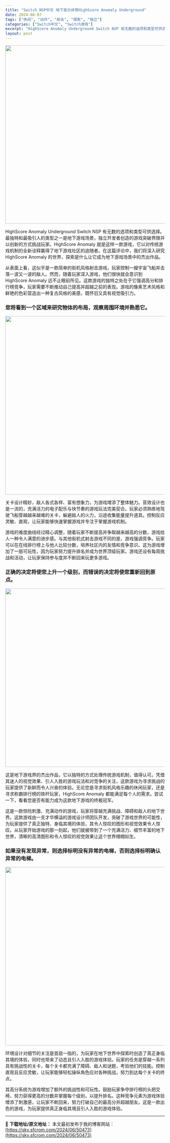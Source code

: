 ```yaml
---
title: "Switch NSP中文 地下高分异常HighScore Anomaly Underground"
date: 2024-06-07
tags: ["休闲", "动作", "射击", "探索", "独立"]
categories: ["Switch中文", "Switch游戏"]
excerpt: "HighScore Anomaly Underground Switch NSP 有无数的选项和类型可供选择。最独​​特和最吸引人的类型之一是地下游戏场景，独立开发者创造的游戏突破界限并以创新的方式挑战玩家。HighScore Anomaly 就是这样一款游戏，它以对传统游戏机制的全新诠释赢得了地下&hellip;"
layout: post
---
```


<img class="aligncenter size-full wp-image-50477" src="https://sky.sfcrom.com/wp-content/uploads/2024/06/2024060701194728.webp" alt="" width="1000" height="562" />

HighScore Anomaly Underground Switch NSP 有无数的选项和类型可供选择。最独​​特和最吸引人的类型之一是地下游戏场景，独立开发者创造的游戏突破界限并以创新的方式挑战玩家。HighScore Anomaly 就是这样一款游戏，它以对传统游戏机制的全新诠释赢得了地下游戏社区的追随者。在这篇评论中，我们将深入研究 HighScore Anomaly 的世界，探索是什么让它成为地下游戏场景中的杰出作品。

<span>从表面上看，这似乎是一款简单的街机风格射击游戏，玩家控制一艘宇宙飞船并击落一波又一波的敌人。然而，随着玩家深入游戏，他们很快就会意识到 HighScore Anomaly 远不止眼前所见。这款游戏的独特之处在于它强调高分和排行榜竞争，玩家需要不断推动自己提高并超越之前的表现。游戏的像素艺术风格和鲜艳的色彩营造出一种复古风格的美感，既怀旧又具有视觉吸引力。</span>
<h3><span>您将看到一个区域来研究物体的布局，观察周围环境并熟悉它。</span></h3>
<img class="aligncenter size-full wp-image-50476" src="https://sky.sfcrom.com/wp-content/uploads/2024/06/2024060701194661.webp" alt="" width="1000" height="562" />

<span>关卡设计精妙，敌人各式各样、富有想象力，为游戏增添了整体魅力。音效设计也是一流的，充满活力的电子配乐与快节奏的游戏玩法完美契合。玩家必须熟练地驾驶飞船穿越越来越难的关卡，躲避敌人的火力，沿途收集能量提升道具。控制反应灵敏、直观，让玩家能够快速掌握游戏并专注于掌握游戏机制。</span>

<span>游戏的难度曲线经过精心调整，随着玩家不断提高并争取越来越高的分数，游戏给人一种令人满意的进步感。与其他街机式射击游戏不同的是，游戏强调竞争。玩家可以在在线排行榜上与他人比较分数，培养社区内的友情和竞争意识。这为游戏增加了一层可玩性，因为玩家努力提升排名并成为世界顶级玩家。游戏还设有每周挑战和活动，让玩家保持参与度并不断回来玩更多游戏。</span>
<h3><span>正确的决定将使您上升一个级别，而错误的决定将使您重新回到原点。</span></h3>
<img class="aligncenter size-full wp-image-50475" src="https://sky.sfcrom.com/wp-content/uploads/2024/06/2024060701194557.webp" alt="" width="1000" height="562" />

<span>这是地下游戏界的杰出作品，它以独特的方式处理传统游戏机制，值得认可。凭借其迷人的视觉效果、引人入胜的游戏玩法和对竞争的关注，这款游戏为寻求挑战的玩家提供了新鲜而令人兴奋的体验。无论您是寻求街机风格乐趣的休闲玩家，还是寻求称霸排行榜的铁杆玩家，HighScore Anomaly 都能满足每个人的需求。尝试一下，看看您是否有能力成为这款地下游戏的终极冠军。</span>

<span>这是一款惊险刺激、充满动作的游戏，玩家将穿越充满挑战、障碍和敌人的地下世界。这款游戏由一支才华横溢的游戏设计师团队开发，突破了游戏世界的可能性，为玩家提供了真正独特、身临其境的体验，其令人惊叹的图形和视觉效果令人惊叹。从玩家开始游戏的那一刻起，他们就被带到了一个充满活力、细节丰富的地下世界，清晰的高清图形和令人惊叹的视觉效果让这个世界栩栩如生。</span>
<h3><span>如果没有发现异常，则选择标明没有异常的电梯，否则选择标明确认异常的电梯。</span></h3>
<img class="aligncenter size-full wp-image-50474" src="https://sky.sfcrom.com/wp-content/uploads/2024/06/2024060701194433.webp" alt="" width="1000" height="562" />

<span>环境设计对细节的关注是首屈一指的，为玩家在地下世界中探索时创造了真正身临其境的体验，同时也带来了动态且引人入胜的游戏体验。玩家的任务是穿越一系列具有挑战性的关卡，每个关卡都充满了障碍、敌人和谜题，考验他们的技能。控制直观且反应灵敏，让玩家能够轻松操纵角色应对各种挑战，努力到达每个关卡的终点。</span>

其高分系统为游戏增加了额外的挑战性和可玩性。鼓励玩家争夺排行榜的头把交椅，努力获得更高的分数并掌握每个级别，以提升排名。这种竞争元素为游戏体验增添了刺激感，让玩家不断回来，努力打破自己的最高分并超越朋友。这是一款出色的游戏，为玩家提供真正身临其境且引人入胜的游戏体验。

---
📖 **下载地址/原文地址：** 本文最初发布于我的博客网站：[https://sky.sfcrom.com/2024/06/50473](https://sky.sfcrom.com/2024/06/50473)
